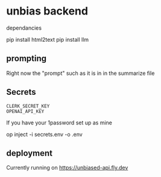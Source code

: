 # unbias backend

dependancies

pip install html2text
pip install llm

## prompting

Right now the "prompt" such as it is in in the summarize file

## Secrets

```
CLERK_SECRET_KEY
OPENAI_API_KEY
```

If you have your 1password set up as mine

op inject -i secrets.env -o .env

## deployment

Currently running on
https://unbiased-api.fly.dev
